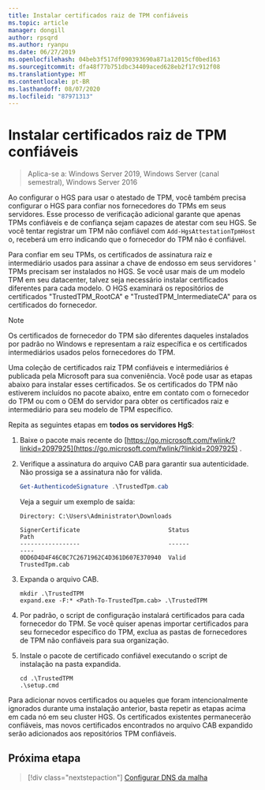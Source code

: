 ```yaml
---
title: Instalar certificados raiz de TPM confiáveis
ms.topic: article
manager: dongill
author: rpsqrd
ms.author: ryanpu
ms.date: 06/27/2019
ms.openlocfilehash: 04beb3f517df090393690a871a12015cf0bed163
ms.sourcegitcommit: dfa48f77b751dbc34409aced628eb2f17c912f08
ms.translationtype: MT
ms.contentlocale: pt-BR
ms.lasthandoff: 08/07/2020
ms.locfileid: "87971313"
---
```

# <a name="install-trusted-tpm-root-certificates"></a>Instalar certificados raiz de TPM confiáveis

>Aplica-se a: Windows Server 2019, Windows Server (canal semestral), Windows Server 2016

Ao configurar o HGS para usar o atestado de TPM, você também precisa configurar o HGS para confiar nos fornecedores do TPMs em seus servidores.
Esse processo de verificação adicional garante que apenas TPMs confiáveis e de confiança sejam capazes de atestar com seu HGS.
Se você tentar registrar um TPM não confiável com `Add-HgsAttestationTpmHost` o, receberá um erro indicando que o fornecedor do TPM não é confiável.

Para confiar em seu TPMs, os certificados de assinatura raiz e intermediário usados para assinar a chave de endosso em seus servidores ' TPMs precisam ser instalados no HGS.
Se você usar mais de um modelo TPM em seu datacenter, talvez seja necessário instalar certificados diferentes para cada modelo.
O HGS examinará os repositórios de certificados "TrustedTPM_RootCA" e "TrustedTPM_IntermediateCA" para os certificados do fornecedor.

> [!NOTE]
> Os certificados de fornecedor do TPM são diferentes daqueles instalados por padrão no Windows e representam a raiz específica e os certificados intermediários usados pelos fornecedores do TPM.

Uma coleção de certificados raiz TPM confiáveis e intermediários é publicada pela Microsoft para sua conveniência.
Você pode usar as etapas abaixo para instalar esses certificados.
Se os certificados do TPM não estiverem incluídos no pacote abaixo, entre em contato com o fornecedor do TPM ou com o OEM do servidor para obter os certificados raiz e intermediário para seu modelo de TPM específico.

Repita as seguintes etapas em **todos os servidores HgS**:

1.  Baixe o pacote mais recente do [https://go.microsoft.com/fwlink/?linkid=2097925](https://go.microsoft.com/fwlink/?linkid=2097925) .

2.  Verifique a assinatura do arquivo CAB para garantir sua autenticidade. Não prossiga se a assinatura não for válida.

    ```powershell
    Get-AuthenticodeSignature .\TrustedTpm.cab
    ```

    Veja a seguir um exemplo de saída:

    ```
    Directory: C:\Users\Administrator\Downloads

    SignerCertificate                         Status                                 Path
    -----------------                         ------                                 ----
    0DD6D4D4F46C0C7C2671962C4D361D607E370940  Valid                                  TrustedTpm.cab
    ```

2.  Expanda o arquivo CAB.

    ```
    mkdir .\TrustedTPM
    expand.exe -F:* <Path-To-TrustedTpm.cab> .\TrustedTPM
    ```

3.  Por padrão, o script de configuração instalará certificados para cada fornecedor do TPM. Se você quiser apenas importar certificados para seu fornecedor específico do TPM, exclua as pastas de fornecedores de TPM não confiáveis para sua organização.

4.  Instale o pacote de certificado confiável executando o script de instalação na pasta expandida.

    ```
    cd .\TrustedTPM
    .\setup.cmd
    ```

Para adicionar novos certificados ou aqueles que foram intencionalmente ignorados durante uma instalação anterior, basta repetir as etapas acima em cada nó em seu cluster HGS.
Os certificados existentes permanecerão confiáveis, mas novos certificados encontrados no arquivo CAB expandido serão adicionados aos repositórios TPM confiáveis.

## <a name="next-step"></a>Próxima etapa

> [!div class="nextstepaction"]
> [Configurar DNS da malha](guarded-fabric-configuring-fabric-dns-tpm.md)



